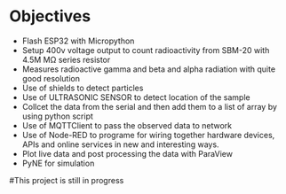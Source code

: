 # Objectives
- Flash ESP32 with Micropython
- Setup 400v voltage output to count radioactivity from SBM-20 with 4.5M MΩ series resistor
- Measures radioactive gamma and beta and alpha radiation with quite good resolution
- Use of shields to detect particles
- Use of ULTRASONIC SENSOR to detect location of the sample
- Collcet the data from the serial and then add them to a list of array by using python script
- Use of MQTTClient to pass the observed data to network
- Use of Node-RED to programe for wiring together hardware devices, APIs and online services in new and interesting ways.
- Plot live data and post processing the data with ParaView
- PyNE for simulation

#This project is still in progress

